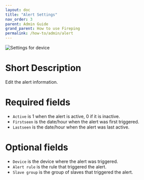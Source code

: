 ```yaml
---
layout: doc
title: "Alert Settings"
nav_order: 3
parent: Admin Guide
grand_parent: How to use Fireping
permalink: /how-to/admin/alert
---
```


![Settings for device](/fireping/assets/img/alert_settings.png)

# Short Description
Edit the alert information.

# Required fields
- `Active` is 1 when the alert is active, 0 if it is inactive.
- `Firstseen` is the date/hour when the alert was first triggered.
- `Lastseen` is the date/hour when the alert was last active.

# Optional fields
- `Device` is the device where the alert was triggered.
- `Alert rule` is the rule that triggered the alert.
- `Slave group` is the group of slaves that triggered the alert.